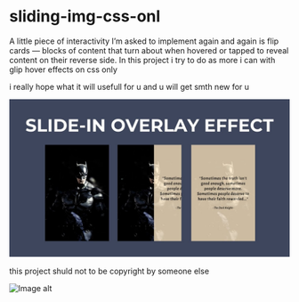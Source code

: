 # sliding-img-css-onl
A little piece of interactivity I’m asked to implement again and again is flip cards — blocks of content that turn about when hovered or tapped to reveal content on their reverse side. 
In this project i try to do as more i can with glip hover effects on css only

i really hope what it will usefull for u and u will get smth new for u

![Image alt](https://github.com/AndyMagwayer/sliding-img-css-onl/blob/main/maxresdefault.jpg)


this project shuld not to be copyright by someone else

![Image alt](https://github.com/{username}/{repository}/raw/{branch}/{path}/image.png)
